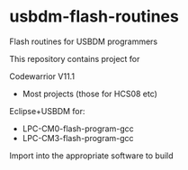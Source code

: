 # usbdm-flash-routines
Flash routines for USBDM programmers  

This repository contains project for  

Codewarrior V11.1  
- Most projects (those for HCS08 etc)  

Eclipse+USBDM for:  
- LPC-CM0-flash-program-gcc  
- LPC-CM3-flash-program-gcc  

Import into the appropriate software to build

